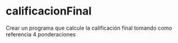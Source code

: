 # calificacionFinal
Crear un programa que calcule la calificación final tomando como referencia 4 ponderaciones 
